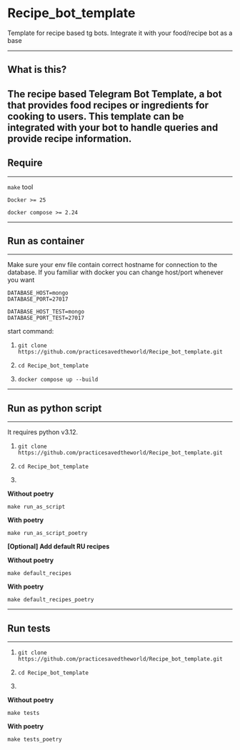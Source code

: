# Recipe_bot_template
Template for recipe based tg bots. Integrate it with your food/recipe bot as a base


-------
## What is this?
The recipe based Telegram Bot Template, a bot that provides food recipes or ingredients for cooking to users.
This template can be integrated with your bot to handle queries and provide recipe information.
-------
## Require

-------

`make` tool

`Docker >= 25 `

`docker compose >= 2.24`

---
## Run as container

---
Make sure your env file contain correct hostname for connection to the database.
If you familiar with docker you can change host/port whenever you want

```
DATABASE_HOST=mongo
DATABASE_PORT=27017

DATABASE_HOST_TEST=mongo
DATABASE_PORT_TEST=27017
```

start command:
1) ```
   git clone https://github.com/practicesavedtheworld/Recipe_bot_template.git
   ```
2) ```
   cd Recipe_bot_template
   ```
3) ```
   docker compose up --build
   ```


---

## Run as python script

---

It requires python v3.12.
1) ```
   git clone https://github.com/practicesavedtheworld/Recipe_bot_template.git
   ```
2) ```
   cd Recipe_bot_template
   ```
3)

<b>Without poetry</b>

```
make run_as_script
```

<b>With poetry</b>

```
make run_as_script_poetry
```

<b>[Optional] Add default RU recipes</b>

<b>Without poetry</b>

```
make default_recipes
```

<b>With poetry</b>

```
make default_recipes_poetry
```

---

## Run tests

---

1) ```
   git clone https://github.com/practicesavedtheworld/Recipe_bot_template.git
   ```
2) ```
   cd Recipe_bot_template
   ```
3)

<b>Without poetry</b>

```
make tests
```

<b>With poetry</b>

```
make tests_poetry
```




